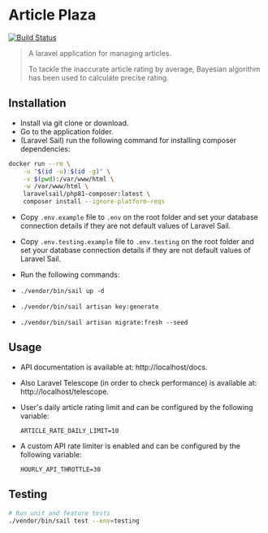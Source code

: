 # Article Plaza

<a href="https://github.com/reven2on/article_plaza/actions/workflows/laravel.yml"><img src="https://github.com/reven2on/article_plaza/actions/workflows/laravel.yml/badge.svg" alt="Build Status"></a>


> A laravel application for managing articles.
>
>  To tackle the inaccurate article rating by average, Bayesian algorithm has been used to calculate precise rating.


## Installation

-  Install via git clone or download.
- Go to the application folder.
- (Laravel Sail) run the following command for installing composer dependencies:

```bash
docker run --rm \
    -u "$(id -u):$(id -g)" \
    -v $(pwd):/var/www/html \
    -w /var/www/html \
    laravelsail/php81-composer:latest \
    composer install --ignore-platform-reqs
```
- Copy `.env.example` file to `.env` on the root folder and set your database connection details if they are not default values of Laravel Sail.
- Copy `.env.testing.example` file to `.env.testing` on the root folder and set your database connection details if they are not default values of Laravel Sail.
- Run the following commands: 

- `./vendor/bin/sail up -d`

- `./vendor/bin/sail artisan key:generate`

- `./vendor/bin/sail artisan migrate:fresh --seed`

## Usage
-  API documentation is available at: http://localhost/docs.
-  Also Laravel Telescope (in order to check performance) is available at: http://localhost/telescope.
-  User's daily article rating limit and can be configured by the following variable:

    `ARTICLE_RATE_DAILY_LIMIT=10`

-  A custom API rate limiter is enabled and can be configured by the following variable:

    `HOURLY_API_THROTTLE=30`

## Testing

```bash
# Run unit and feature tests
./vendor/bin/sail test --env=testing
```